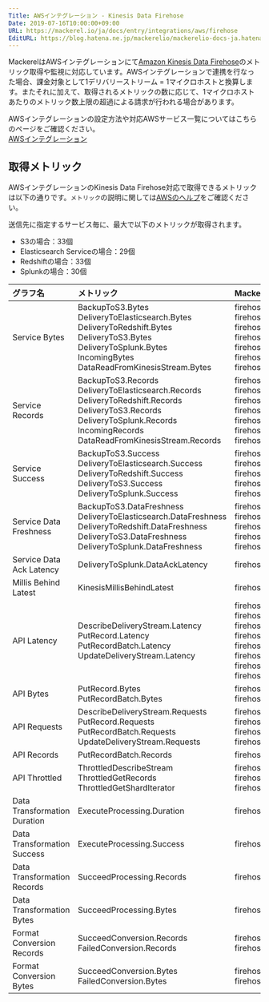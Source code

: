 ```yaml
---
Title: AWSインテグレーション - Kinesis Data Firehose
Date: 2019-07-16T10:00:00+09:00
URL: https://mackerel.io/ja/docs/entry/integrations/aws/firehose
EditURL: https://blog.hatena.ne.jp/mackerelio/mackerelio-docs-ja.hatenablog.mackerel.io/atom/entry/26006613376610645
---
```


MackerelはAWSインテグレーションにて<a href="https://aws.amazon.com/jp/kinesis/data-firehose/" target="_blank">Amazon Kinesis Data Firehose</a>のメトリック取得や監視に対応しています。AWSインテグレーションで連携を行なった場合、課金対象として1デリバリーストリーム = 1マイクロホストと換算します。またそれに加えて、取得されるメトリックの数に応じて、1マイクロホストあたりのメトリック数上限の超過による請求が行われる場合があります。

AWSインテグレーションの設定方法や対応AWSサービス一覧についてはこちらのページをご確認ください。<br>
<a href="https://mackerel.io/ja/docs/entry/integrations/aws">AWSインテグレーション</a>

## 取得メトリック
AWSインテグレーションのKinesis Data Firehose対応で取得できるメトリックは以下の通りです。`メトリック`の説明に関しては<a href="https://docs.aws.amazon.com/ja_jp/firehose/latest/dev/monitoring-with-cloudwatch-metrics.html" target="_blank">AWSのヘルプ</a>をご確認ください。

送信先に指定するサービス毎に、最大で以下のメトリックが取得されます。

- S3の場合：33個
- Elasticsearch Serviceの場合：29個
- Redshiftの場合：33個
- Splunkの場合：30個

|グラフ名|メトリック|Mackerel上のメトリック名|単位|Statistics|
|:--|:--|:--|:--|:--|
|Service Bytes|BackupToS3.Bytes<br>DeliveryToElasticsearch.Bytes<br>DeliveryToRedshift.Bytes<br>DeliveryToS3.Bytes<br>DeliveryToSplunk.Bytes<br>IncomingBytes<br>DataReadFromKinesisStream.Bytes|firehose.service_bytes.backup_to_s3<br>firehose.service_bytes.delivery_to_elasticsearch<br>firehose.service_bytes.delivery_to_redshift<br>firehose.service_bytes.delivery_to_s3<br>firehose.service_bytes.delivery_to_splunk<br>firehose.service_bytes.incoming<br>firehose.service_bytes.read_from_kinesis_streams|bytes|Sum|
|Service Records|BackupToS3.Records<br>DeliveryToElasticsearch.Records<br>DeliveryToRedshift.Records<br>DeliveryToS3.Records<br>DeliveryToSplunk.Records<br>IncomingRecords<br>DataReadFromKinesisStream.Records|firehose.service_records.backup_to_s3<br>firehose.service_records.delivery_to_elasticsearch<br>firehose.service_records.delivery_to_redshift<br>firehose.service_records.delivery_to_s3<br>firehose.service_records.delivery_to_splunk<br>firehose.service_records.incoming<br>firehose.service_records.read_from_kinesis_streams|integer|Sum|
|Service Success|BackupToS3.Success<br>DeliveryToElasticsearch.Success<br>DeliveryToRedshift.Success<br>DeliveryToS3.Success<br>DeliveryToSplunk.Success|firehose.service_success.backup_to_s3<br>firehose.service_success.delivery_to_elasticsearch<br>firehose.service_success.delivery_to_redshift<br>firehose.service_success.delivery_to_s3<br>firehose.service_success.delivery_to_splunk|integer|Average|
|Service Data Freshness|BackupToS3.DataFreshness<br>DeliveryToElasticsearch.DataFreshness<br>DeliveryToRedshift.DataFreshness<br>DeliveryToS3.DataFreshness<br>DeliveryToSplunk.DataFreshness|firehose.service_data_freshness.backup_to_s3<br>firehose.service_data_freshness.delivery_to_elasticsearch<br>firehose.service_data_freshness.delivery_to_redshift<br>firehose.service_data_freshness.delivery_to_s3<br>firehose.service_data_freshness.delivery_to_splunk|float|Maximum|
|Service Data Ack Latency|DeliveryToSplunk.DataAckLatency|firehose.service_data_ack_latency.delivery_to_splunk|float|Maximum|
|Millis Behind Latest|KinesisMillisBehindLatest|firehose.millis_behind_latest.kinesis|integer|Sum|
|API Latency|DescribeDeliveryStream.Latency<br>PutRecord.Latency<br>PutRecordBatch.Latency<br>UpdateDeliveryStream.Latency|firehose.api_latency.describe_delivery_stream_average<br>firehose.api_latency.describe_delivery_stream_maximum<br>firehose.api_latency.put_record_average<br>firehose.api_latency.put_record_maximum<br>firehose.api_latency.put_record_batch_average<br>firehose.api_latency.put_record_batch_maximum<br>firehose.api_latency.update_delivery_stream_average<br>firehose.api_latency.update_delivery_stream_maximum|float|Average<br>Maximum|
|API Bytes|PutRecord.Bytes<br>PutRecordBatch.Bytes|firehose.api_bytes.put_record<br>firehose.api_bytes.put_record_batch|bytes|Sum|
|API Requests|DescribeDeliveryStream.Requests<br>PutRecord.Requests<br>PutRecordBatch.Requests<br>UpdateDeliveryStream.Requests|firehose.api_requests.describe_delivery_stream<br>firehose.api_requests.put_record<br>firehose.api_requests.put_record_batch<br>firehose.api_requests.update_delivery_stream|integer|Sum|
|API Records|PutRecordBatch.Records|firehose.api_records.put_record_batch|integer|Sum|
|API Throttled|ThrottledDescribeStream<br>ThrottledGetRecords<br>ThrottledGetShardIterator|firehose.api_throttled.describe_stream<br>firehose.api_throttled.get_records<br>firehose.api_throttled.get_shard_iterator|integer|Sum|
|Data Transformation Duration|ExecuteProcessing.Duration|firehose.data_transformation_duration|float|Average|
|Data Transformation Success|ExecuteProcessing.Success|firehose.data_transformation_success.execute|integer|Average|
|Data Transformation Records|SucceedProcessing.Records|firehose.data_transformation_records.succeed|integer|Sum|
|Data Transformation Bytes|SucceedProcessing.Bytes|firehose.data_transformation_bytes.succeed|bytes|Sum|
|Format Conversion Records|SucceedConversion.Records<br>FailedConversion.Records|firehose.format_conversion_records.succeed<br>firehose.format_conversion_recordsfailed|integer|Sum|
|Format Conversion Bytes|SucceedConversion.Bytes<br>FailedConversion.Bytes|firehose.format_conversion_bytes.succeed<br>firehose.format_conversion_bytes.failed|bytes|Sum|
